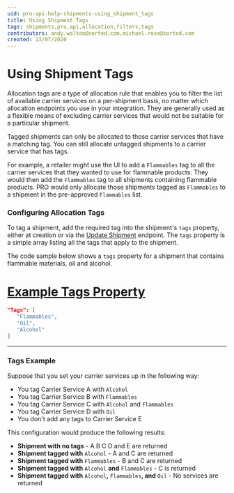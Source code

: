 ```yaml
---
uid: pro-api-help-shipments-using_shipment_tags
title: Using Shipment Tags
tags: shipments,pro,api,allocation,filters,tags
contributors: andy.walton@sorted.com,michael.rose@sorted.com
created: 13/07/2020
---
```

# Using Shipment Tags

Allocation tags are a type of allocation rule that enables you to filter the list of available carrier services on a per-shipment basis, no matter which allocation endpoints you use in your integration. They are generally used as a flexible means of excluding carrier services that would not be suitable for a particular shipment. 

Tagged shipments can only be allocated to those carrier services that have a matching tag. You can still allocate untagged shipments to a carrier service that has tags.

For example, a retailer might use the UI to add a `Flammables` tag to all the carrier services that they wanted to use for flammable products. They would then add the `Flammables` tag to all shipments containing flammable products. PRO would only allocate those shipments tagged as `Flammables` to a shipment in the pre-approved `Flammables` list.

### Configuring Allocation Tags

To tag a shipment, add the required tag into the shipment's `tags` property, either at creation or via the [Update Shipment](/pro/api/shipments/creating_shipments.html?tabs=contents-example%2Ccreate-shipment-request%2Ccreate-shipment-response%2Cexample-update-shipment-request#updating-shipments) endpoint. The `tags` property is a simple array listing all the tags that apply to the shipment.

The code sample below shows a `tags` property for a shipment that contains flammable materials, oil and alcohol.

# [Example Tags Property](#tab/example-tags-property)


```json
"Tags": [
   "Flammables",
   "Oil",
   "Alcohol"
]
```
---

### Tags Example

Suppose that you set your carrier services up in the following way:

* You tag Carrier Service A with `Alcohol`
* You tag Carrier Service B with `Flammables`
* You tag Carrier Service C with `Alcohol` and `Flammables`
* You tag Carrier Service D with `Oil`
* You don't add any tags to Carrier Service E

This configuration would produce the following results:

* **Shipment with no tags** - A B C D and E are returned
* **Shipment tagged with** `Alcohol` - A and C are returned
* **Shipment tagged with** `Flammables` - B and C are returned
* **Shipment tagged with** `Alcohol` **and** `Flammables` - C is returned
* **Shipment tagged with** `Alcohol`**,** `Flammables`**, and** `Oil` - No services are returned